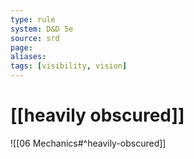 ```yaml
---
type: rule
system: D&D 5e
source: srd
page:
aliases:
tags: [visibility, vision]
---
```


# [[heavily obscured]]

![[06 Mechanics#^heavily-obscured]]
